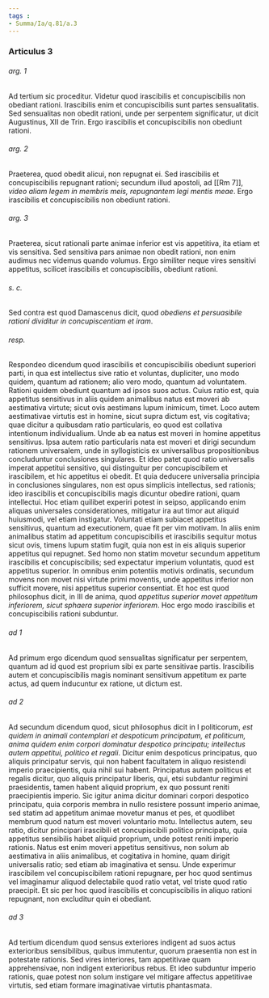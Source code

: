 ```yaml
---
tags : 
- Summa/Ia/q.81/a.3
---
```


### Articulus 3

###### arg. 1
Ad tertium sic proceditur. Videtur quod irascibilis et concupiscibilis non obediant rationi. Irascibilis enim et concupiscibilis sunt partes sensualitatis. Sed sensualitas non obedit rationi, unde per serpentem significatur, ut dicit Augustinus, XII de Trin. Ergo irascibilis et concupiscibilis non obediunt rationi.

###### arg. 2
Praeterea, quod obedit alicui, non repugnat ei. Sed irascibilis et concupiscibilis repugnant rationi; secundum illud apostoli, ad [[Rm 7]], *video aliam legem in membris meis, repugnantem legi mentis meae*. Ergo irascibilis et concupiscibilis non obediunt rationi.

###### arg. 3
Praeterea, sicut rationali parte animae inferior est vis appetitiva, ita etiam et vis sensitiva. Sed sensitiva pars animae non obedit rationi, non enim audimus nec videmus quando volumus. Ergo similiter neque vires sensitivi appetitus, scilicet irascibilis et concupiscibilis, obediunt rationi.

###### s. c.
Sed contra est quod Damascenus dicit, quod *obediens et persuasibile rationi dividitur in concupiscentiam et iram*.

###### resp.
Respondeo dicendum quod irascibilis et concupiscibilis obediunt superiori parti, in qua est intellectus sive ratio et voluntas, dupliciter, uno modo quidem, quantum ad rationem; alio vero modo, quantum ad voluntatem. Rationi quidem obediunt quantum ad ipsos suos actus. Cuius ratio est, quia appetitus sensitivus in aliis quidem animalibus natus est moveri ab aestimativa virtute; sicut ovis aestimans lupum inimicum, timet. Loco autem aestimativae virtutis est in homine, sicut supra dictum est, vis cogitativa; quae dicitur a quibusdam ratio particularis, eo quod est collativa intentionum individualium. Unde ab ea natus est moveri in homine appetitus sensitivus. Ipsa autem ratio particularis nata est moveri et dirigi secundum rationem universalem, unde in syllogisticis ex universalibus propositionibus concluduntur conclusiones singulares. Et ideo patet quod ratio universalis imperat appetitui sensitivo, qui distinguitur per concupiscibilem et irascibilem, et hic appetitus ei obedit. Et quia deducere universalia principia in conclusiones singulares, non est opus simplicis intellectus, sed rationis; ideo irascibilis et concupiscibilis magis dicuntur obedire rationi, quam intellectui. Hoc etiam quilibet experiri potest in seipso, applicando enim aliquas universales considerationes, mitigatur ira aut timor aut aliquid huiusmodi, vel etiam instigatur. Voluntati etiam subiacet appetitus sensitivus, quantum ad executionem, quae fit per vim motivam. In aliis enim animalibus statim ad appetitum concupiscibilis et irascibilis sequitur motus sicut ovis, timens lupum statim fugit, quia non est in eis aliquis superior appetitus qui repugnet. Sed homo non statim movetur secundum appetitum irascibilis et concupiscibilis; sed expectatur imperium voluntatis, quod est appetitus superior. In omnibus enim potentiis motivis ordinatis, secundum movens non movet nisi virtute primi moventis, unde appetitus inferior non sufficit movere, nisi appetitus superior consentiat. Et hoc est quod philosophus dicit, in III de anima, quod *appetitus superior movet appetitum inferiorem, sicut sphaera superior inferiorem*. Hoc ergo modo irascibilis et concupiscibilis rationi subduntur.

###### ad 1
Ad primum ergo dicendum quod sensualitas significatur per serpentem, quantum ad id quod est proprium sibi ex parte sensitivae partis. Irascibilis autem et concupiscibilis magis nominant sensitivum appetitum ex parte actus, ad quem inducuntur ex ratione, ut dictum est.

###### ad 2
Ad secundum dicendum quod, sicut philosophus dicit in I politicorum, *est quidem in animali contemplari et despoticum principatum, et politicum, anima quidem enim corpori dominatur despotico principatu; intellectus autem appetitui, politico et regali*. Dicitur enim despoticus principatus, quo aliquis principatur servis, qui non habent facultatem in aliquo resistendi imperio praecipientis, quia nihil sui habent. Principatus autem politicus et regalis dicitur, quo aliquis principatur liberis, qui, etsi subdantur regimini praesidentis, tamen habent aliquid proprium, ex quo possunt reniti praecipientis imperio. Sic igitur anima dicitur dominari corpori despotico principatu, quia corporis membra in nullo resistere possunt imperio animae, sed statim ad appetitum animae movetur manus et pes, et quodlibet membrum quod natum est moveri voluntario motu. Intellectus autem, seu ratio, dicitur principari irascibili et concupiscibili politico principatu, quia appetitus sensibilis habet aliquid proprium, unde potest reniti imperio rationis. Natus est enim moveri appetitus sensitivus, non solum ab aestimativa in aliis animalibus, et cogitativa in homine, quam dirigit universalis ratio; sed etiam ab imaginativa et sensu. Unde experimur irascibilem vel concupiscibilem rationi repugnare, per hoc quod sentimus vel imaginamur aliquod delectabile quod ratio vetat, vel triste quod ratio praecipit. Et sic per hoc quod irascibilis et concupiscibilis in aliquo rationi repugnant, non excluditur quin ei obediant.

###### ad 3
Ad tertium dicendum quod sensus exteriores indigent ad suos actus exterioribus sensibilibus, quibus immutentur, quorum praesentia non est in potestate rationis. Sed vires interiores, tam appetitivae quam apprehensivae, non indigent exterioribus rebus. Et ideo subduntur imperio rationis, quae potest non solum instigare vel mitigare affectus appetitivae virtutis, sed etiam formare imaginativae virtutis phantasmata.

